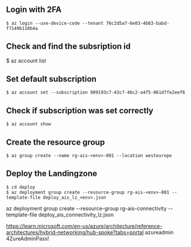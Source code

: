 ## Login with 2FA

    $ az login --use-device-code --tenant 76c2d5a7-6e03-4b03-babd-f7149b110b4a

## Check and find the subsription id

  $ az account list

## Set default subscription

    $ az account set --subscription 909193c7-43c7-46c2-a4f5-061d7fe2eef6

## Check if subscription was set correctly

    $ az account show

## Create the resource group

    $ az group create --name rg-ais-<env>-001 --location westeurope

## Deploy the Landingzone

    $ cd deploy
    $ az deployment group create --resource-group rg-ais-<env>-001 --template-file deploy_ais_lz_<env>.json

az deployment group create --resource-group rg-ais-connectivity --template-file deploy_ais_connectivity_lz.json


https://learn.microsoft.com/en-us/azure/architecture/reference-architectures/hybrid-networking/hub-spoke?tabs=portal
azureadmin
4ZureAdminPass!